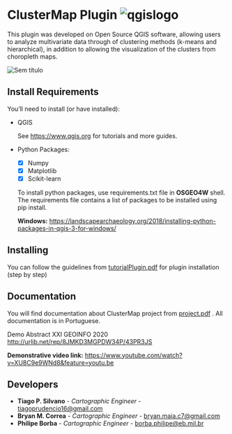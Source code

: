
# ClusterMap Plugin ![qgislogo](https://user-images.githubusercontent.com/52215653/87997702-36d09580-cacc-11ea-841f-5e5d0cf1b592.png)

This plugin was developed on Open Source QGIS software, allowing users to analyze multivariate data through of clustering methods (k-means and hierarchical),  in addition to allowing the visualization of the clusters from choropleth maps. 

![Sem título](https://user-images.githubusercontent.com/52215653/87994825-49df6780-cac4-11ea-9674-ab394500cbd8.png)

## Install Requirements
You’ll need to install (or have installed):

 * QGIS
 
   See https://www.qgis.org for tutorials and more guides.
  
* Python Packages:
    - [X] Numpy
    - [X] Matplotlib
    - [X] Scikit-learn
  
  To install python packages, use requirements.txt file in **OSGEO4W** shell. The requirements file contains a list of packages to be installed using pip install.
  
  **Windows:** https://landscapearchaeology.org/2018/installing-python-packages-in-qgis-3-for-windows/
 
  
## Installing

You can follow the guidelines from [tutorialPlugin.pdf](https://github.com/tiagoPrudencio/ClusterMap/blob/master/tutorialPlugin.pdf) for plugin installation (step by step)

## Documentation

You will find documentation about ClusterMap project from [project.pdf](https://github.com/tiagoPrudencio/ClusterMap/blob/master/project.pdf) . All documentation is in Portuguese.

Demo Abstract XXI GEOINFO 2020 http://urlib.net/rep/8JMKD3MGPDW34P/43PR3JS

**Demonstrative video link:** https://www.youtube.com/watch?v=XU8C9e9WNd8&feature=youtu.be

## Developers

* **Tiago P. Silvano** - *Cartographic Engineer* - tiagoprudencio16@gmail.com
* **Bryan M. Correa** - *Cartographic Engineer* - bryan.maia.c7@gmail.com
* **Philipe Borba** - *Cartographic Engineer* - borba.philipe@eb.mil.br

    
